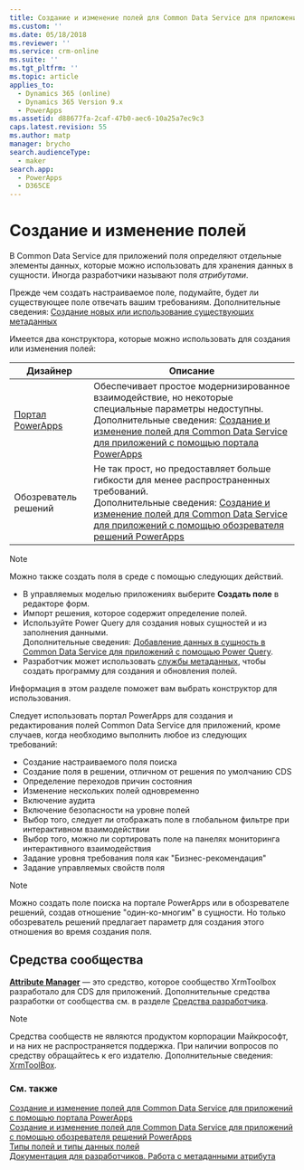 ```yaml
---
title: Создание и изменение полей для Common Data Service для приложений | MicrosoftDocs
ms.custom: ''
ms.date: 05/18/2018
ms.reviewer: ''
ms.service: crm-online
ms.suite: ''
ms.tgt_pltfrm: ''
ms.topic: article
applies_to:
  - Dynamics 365 (online)
  - Dynamics 365 Version 9.x
  - PowerApps
ms.assetid: d88677fa-2caf-47b0-aec6-10a25a7ec9c3
caps.latest.revision: 55
ms.author: matp
manager: brycho
search.audienceType:
  - maker
search.app:
  - PowerApps
  - D365CE
---
```

# <a name="how-to-create-and-edit-fields"></a>Создание и изменение полей

В Common Data Service для приложений поля определяют отдельные элементы данных, которые можно использовать для хранения данных в сущности. Иногда разработчики называют поля *атрибутами*. 
  
Прежде чем создать настраиваемое поле, подумайте, будет ли существующее поле отвечать вашим требованиям. Дополнительные сведения: [Создание новых или использование существующих метаданных](create-edit-metadata.md#create-new-metadata-or-use-existing-metadata)

Имеется два конструктора, которые можно использовать для создания или изменения полей:

|Дизайнер| Описание|
|--|--|
|[Портал PowerApps](https://web.powerapps.com/?utm_source=padocs&utm_medium=linkinadoc&utm_campaign=referralsfromdoc)|Обеспечивает простое модернизированное взаимодействие, но некоторые специальные параметры недоступны.<br />Дополнительные сведения: [Создание и изменение полей для Common Data Service для приложений с помощью портала PowerApps](create-edit-field-portal.md)|
|Обозреватель решений|Не так прост, но предоставляет больше гибкости для менее распространенных требований.<br />Дополнительные сведения: [Создание и изменение полей для Common Data Service для приложений с помощью обозревателя решений PowerApps](create-edit-field-solution-explorer.md) |

> [!NOTE]
> Можно также создать поля в среде с помощью следующих действий.
> - В управляемых моделью приложениях выберите **Создать поле** в редакторе форм.
> - Импорт решения, которое содержит определение полей.
> - Используйте Power Query для создания новых сущностей и из заполнения данными.<br />Дополнительные сведения: [Добавление данных в сущность в Common Data Service для приложений с помощью Power Query](/powerapps/maker/common-data-service/data-platform-cds-newentity-pq).
> - Разработчик может использовать [службы метаданных](/powerapps/developer/common-data-service/use-web-services#metadata-services), чтобы создать программу для создания и обновления полей.

Информация в этом разделе поможет вам выбрать конструктор для использования. 

Следует использовать портал PowerApps для создания и редактирования полей Common Data Service для приложений, кроме случаев, когда необходимо выполнить любое из следующих требований:

- Создание настраиваемого поля поиска
- Создание поля в решении, отличном от решения по умолчанию CDS
- Определение переходов причин состояния
- Изменение нескольких полей одновременно
- Включение аудита
- Включение безопасности на уровне полей
- Выбор того, следует ли отображать поле в глобальном фильтре при интерактивном взаимодействии
- Выбор того, можно ли сортировать поле на панелях мониторинга интерактивного взаимодействия
- Задание уровня требования поля как "Бизнес-рекомендация"
- Задание управляемых свойств поля

> [!NOTE]
> Можно создать поле поиска на портале PowerApps или в обозревателе решений, создав отношение "один-ко-многим" в сущности. Но только обозреватель решений предлагает параметр для создания этого отношения во время создания поля.

## <a name="community-tools"></a>Средства сообщества

**[Attribute Manager](https://www.xrmtoolbox.com/plugins/DLaB.Xrm.AttributeManager/)** — это средство, которое сообщество XrmToolbox разработало для CDS для приложений. Дополнительные средства разработки от сообщества см. в разделе [Средства разработчика](https://docs.microsoft.com/dynamics365/customer-engagement/developer/developer-tools).

> [!NOTE]
> Средства сообществ не являются продуктом корпорации Майкрософт, и на них не распространяется поддержка. При наличии вопросов по средству обращайтесь к его издателю. Дополнительные сведения: [XrmToolBox](https://www.xrmtoolbox.com).

### <a name="see-also"></a>См. также  
[Создание и изменение полей для Common Data Service для приложений с помощью портала PowerApps](create-edit-field-portal.md)<br />
[Создание и изменение полей для Common Data Service для приложений с помощью обозревателя решений PowerApps](create-edit-field-solution-explorer.md)<br />
[Типы полей и типы данных полей](types-of-fields.md)<br />
[Документация для разработчиков. Работа с метаданными атрибута](/dynamics365/customer-engagement/developer/org-service/work-attribute-metadata)
 
